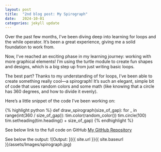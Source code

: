 ```yaml
---
layout: post
title:  "2nd blog post: My Spirograph"
date:   2024-10-01
categories: jekyll update
---
```

Over the past few months, I've been diving deep into learning for loops and the while operator. It’s been a great experience, giving me a solid foundation to work from.

Now, I've reached an exciting phase in my learning journey: working with more graphical elements! I’m using the turtle module to create fun shapes and designs, which is a big step up from just writing basic loops.

The best part? Thanks to my understanding of for loops, I’ve been able to create something really cool—a spirograph! It’s such an elegant, simple bit of code that uses random colors and some math (like knowing that a circle has 360 degrees, and how to divide it evenly).

Here’s a little snippet of the code I’ve been working on:


{% highlight python %}
def draw_spirograph(size_of_gap):
    for _ in range(int(360 / size_of_gap)):
        tim.color(random_color())
        tim.circle(100)
        tim.setheading(tim.heading() + size_of_gap)
{% endhighlight %}

See below link to the full code on GitHub
[My GitHub Repository](https://github.com/Arshad-Munir1/spirograph)

See below the output:
![Output: ]({{ site.url }}{{ site.baseurl }}/assets/Images/spirograph.jpg)